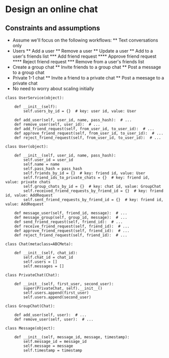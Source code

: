 # Design an online chat

## Constraints and assumptions

* Assume we'll focus on the following workflows:
** Text conversations only
* Users
** Add a user
** Remove a user
** Update a user
** Add to a user's friends list
*** Add friend request
**** Approve friend request
**** Reject friend request
*** Remove from a user's friends list
* Create a group chat
** Invite friends to a group chat
** Post a message to a group chat
* Private 1-1 chat
** Invite a friend to a private chat
** Post a meesage to a private chat
* No need to worry about scaling initially

```
class UserService(object):

    def __init__(self):
        self.users_by_id = {}  # key: user id, value: User

    def add_user(self, user_id, name, pass_hash):  # ...
    def remove_user(self, user_id):  # ...
    def add_friend_request(self, from_user_id, to_user_id):  # ...
    def approve_friend_request(self, from_user_id, to_user_id):  # ...
    def reject_friend_request(self, from_user_id, to_user_id):  # ...

class User(object):

    def __init__(self, user_id, name, pass_hash):
        self.user_id = user_id
        self.name = name
        self.pass_hash = pass_hash
        self.friends_by_id = {}  # key: friend id, value: User
        self.friend_ids_to_private_chats = {}  # key: friend id, value: private chats
        self.group_chats_by_id = {}  # key: chat id, value: GroupChat
        self.received_friend_requests_by_friend_id = {}  # key: friend id, value: AddRequest
        self.sent_friend_requests_by_friend_id = {}  # key: friend id, value: AddRequest

    def message_user(self, friend_id, message):  # ...
    def message_group(self, group_id, message):  # ...
    def send_friend_request(self, friend_id):  # ...
    def receive_friend_request(self, friend_id):  # ...
    def approve_friend_request(self, friend_id):  # ...
    def reject_friend_request(self, friend_id):  # ...

class Chat(metaclass=ABCMeta):

    def __init__(self, chat_id):
        self.chat_id = chat_id
        self.users = []
        self.messages = []

class PrivateChat(Chat):

    def __init__(self, first_user, second_user):
        super(PrivateChat, self).__init__()
        self.users.append(first_user)
        self.users.append(second_user)

class GroupChat(Chat):

    def add_user(self, user):  # ...
    def remove_user(self, user):  # ...

class Message(object):

    def __init__(self, message_id, message, timestamp):
        self.message_id = message_id
        self.message = message
        self.timestamp = timestamp
```
